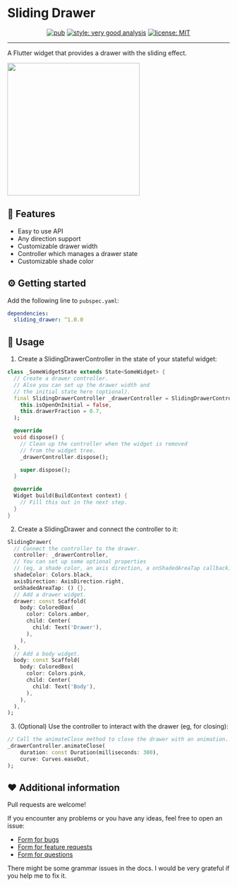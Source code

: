 
# Sliding Drawer

<p align="center">
    <a href="https://pub.dev/packages/sliding_drawer"><img src="https://img.shields.io/pub/v/sliding_drawer.svg" alt="pub"></a>
    <a href="https://pub.dev/packages/very_good_analysis"><img src="https://img.shields.io/badge/style-very_good_analysis-B22C89.svg" alt="style: very good analysis"></a>
    <a href="https://opensource.org/licenses/MIT"><img src="https://img.shields.io/badge/license-MIT-blue.svg" alt="license: MIT"></a>
</p>

---

A Flutter widget that provides a drawer with the sliding effect.

<img src="https://user-images.githubusercontent.com/39079821/188270276-8920f536-5245-494f-b3db-3070b6211ca3.gif" width="300"/>

## 🎯 Features

* Easy to use API
* Any direction support
* Customizable drawer width
* Controller which manages a drawer state
* Customizable shade color

## ⚙️ Getting started

Add the following line to `pubspec.yaml`:

```yaml
dependencies:
  sliding_drawer: ^1.0.0
```

## 🚀 Usage

1. Create a SlidingDrawerController in the state of your stateful widget:

```dart
class _SomeWidgetState extends State<SomeWidget> {
  // Create a drawer controller.
  // Also you can set up the drawer width and
  // the initial state here (optional).
  final SlidingDrawerController _drawerController = SlidingDrawerController(
    this.isOpenOnInitial = false,
    this.drawerFraction = 0.7,
  );

  @override
  void dispose() {
    // Clean up the controller when the widget is removed
    // from the widget tree.
    _drawerController.dispose();

    super.dispose();
  }

  @override
  Widget build(BuildContext context) {
    // Fill this out in the next step.
  }
}
```

2. Create a SlidingDrawer and connect the controller to it:

```dart
SlidingDrawer(
  // Connect the controller to the drawer.
  controller: _drawerController,
  // You can set up some optional properties
  // (eg, a shade color, an axis direction, a onShadedAreaTap callback)
  shadeColor: Colors.black,
  axisDirection: AxisDirection.right,
  onShadedAreaTap: () {},
  // Add a drawer widget.
  drawer: const Scaffold(
    body: ColoredBox(
      color: Colors.amber,
      child: Center(
        child: Text('Drawer'),
      ),
    ),
  ),
  // Add a body widget.
  body: const Scaffold(
    body: ColoredBox(
      color: Colors.pink,
      child: Center(
        child: Text('Body'),
      ),
    ),
  ),
);
```

3. (Optional) Use the controller to interact with the drawer (eg, for closing):

```dart
// Call the animateClose method to close the drawer with an animation. 
_drawerController.animateClose(
    duration: const Duration(milliseconds: 300),
    curve: Curves.easeOut,
);
```

## ❤️ Additional information

Pull requests are welcome!

If you encounter any problems or you have any ideas, feel free to open an issue: 
 * [Form for bugs](https://github.com/Ilya-Korolev/sliding_drawer/issues/new?template=bug_report.md)
 * [Form for feature requests](https://github.com/Ilya-Korolev/sliding_drawer/issues/new?template=feature_request.md)
 * [Form for questions](https://github.com/Ilya-Korolev/sliding_drawer/issues/new?template=question.md)

There might be some grammar issues in the docs. I would be very grateful if you help me to fix it.
